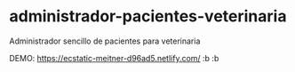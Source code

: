 # administrador-pacientes-veterinaria
Administrador sencillo de pacientes para veterinaria

DEMO:
https://ecstatic-meitner-d96ad5.netlify.com/
:b
:b